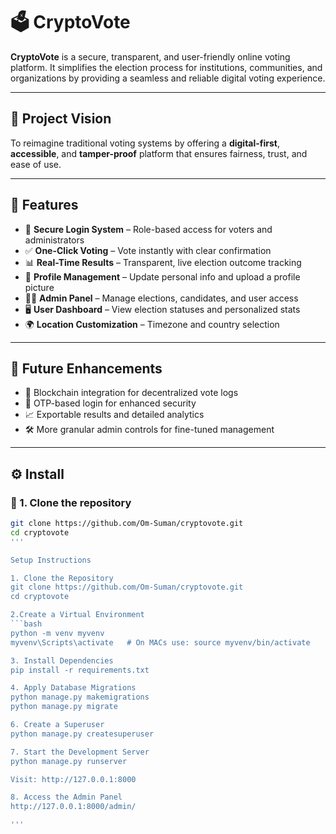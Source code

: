 # 🗳️ CryptoVote

**CryptoVote** is a secure, transparent, and user-friendly online voting platform. It simplifies the election process for institutions, communities, and organizations by providing a seamless and reliable digital voting experience.

---

## 🎯 Project Vision

To reimagine traditional voting systems by offering a **digital-first**, **accessible**, and **tamper-proof** platform that ensures fairness, trust, and ease of use.

---

## 🚀 Features

- 🔐 **Secure Login System** – Role-based access for voters and administrators  
- ✅ **One-Click Voting** – Vote instantly with clear confirmation  
- 📊 **Real-Time Results** – Transparent, live election outcome tracking  
- 🧾 **Profile Management** – Update personal info and upload a profile picture  
- 🧑‍💼 **Admin Panel** – Manage elections, candidates, and user access  
- 🖥️ **User Dashboard** – View election statuses and personalized stats  
- 🌍 **Location Customization** – Timezone and country selection

---

## 🔮 Future Enhancements

- 🔗 Blockchain integration for decentralized vote logs  
- 🔐 OTP-based login for enhanced security  
- 📈 Exportable results and detailed analytics  
- 🛠️ More granular admin controls for fine-tuned management

---

## ⚙️ Install

### 📁 1. Clone the repository

```bash
git clone https://github.com/Om-Suman/cryptovote.git
cd cryptovote
'''

Setup Instructions

1. Clone the Repository
git clone https://github.com/Om-Suman/cryptovote.git
cd cryptovote

2.Create a Virtual Environment
```bash
python -m venv myvenv
myvenv\Scripts\activate   # On MACs use: source myvenv/bin/activate  

3. Install Dependencies
pip install -r requirements.txt

4. Apply Database Migrations
python manage.py makemigrations
python manage.py migrate

6. Create a Superuser
python manage.py createsuperuser

7. Start the Development Server
python manage.py runserver

Visit: http://127.0.0.1:8000

8. Access the Admin Panel
http://127.0.0.1:8000/admin/

'''



